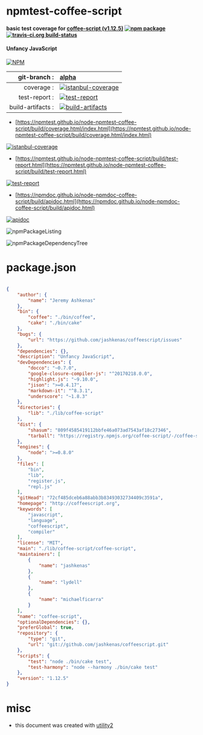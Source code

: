 # npmtest-coffee-script

#### basic test coverage for  [coffee-script (v1.12.5)](http://coffeescript.org)  [![npm package](https://img.shields.io/npm/v/npmtest-coffee-script.svg?style=flat-square)](https://www.npmjs.org/package/npmtest-coffee-script) [![travis-ci.org build-status](https://api.travis-ci.org/npmtest/node-npmtest-coffee-script.svg)](https://travis-ci.org/npmtest/node-npmtest-coffee-script)

#### Unfancy JavaScript

[![NPM](https://nodei.co/npm/coffee-script.png?downloads=true&downloadRank=true&stars=true)](https://www.npmjs.com/package/coffee-script)

| git-branch : | [alpha](https://github.com/npmtest/node-npmtest-coffee-script/tree/alpha)|
|--:|:--|
| coverage : | [![istanbul-coverage](https://npmtest.github.io/node-npmtest-coffee-script/build/coverage.badge.svg)](https://npmtest.github.io/node-npmtest-coffee-script/build/coverage.html/index.html)|
| test-report : | [![test-report](https://npmtest.github.io/node-npmtest-coffee-script/build/test-report.badge.svg)](https://npmtest.github.io/node-npmtest-coffee-script/build/test-report.html)|
| build-artifacts : | [![build-artifacts](https://npmtest.github.io/node-npmtest-coffee-script/glyphicons_144_folder_open.png)](https://github.com/npmtest/node-npmtest-coffee-script/tree/gh-pages/build)|

- [https://npmtest.github.io/node-npmtest-coffee-script/build/coverage.html/index.html](https://npmtest.github.io/node-npmtest-coffee-script/build/coverage.html/index.html)

[![istanbul-coverage](https://npmtest.github.io/node-npmtest-coffee-script/build/screenCapture.buildCi.browser.%252Ftmp%252Fbuild%252Fcoverage.lib.html.png)](https://npmtest.github.io/node-npmtest-coffee-script/build/coverage.html/index.html)

- [https://npmtest.github.io/node-npmtest-coffee-script/build/test-report.html](https://npmtest.github.io/node-npmtest-coffee-script/build/test-report.html)

[![test-report](https://npmtest.github.io/node-npmtest-coffee-script/build/screenCapture.buildCi.browser.%252Ftmp%252Fbuild%252Ftest-report.html.png)](https://npmtest.github.io/node-npmtest-coffee-script/build/test-report.html)

- [https://npmdoc.github.io/node-npmdoc-coffee-script/build/apidoc.html](https://npmdoc.github.io/node-npmdoc-coffee-script/build/apidoc.html)

[![apidoc](https://npmdoc.github.io/node-npmdoc-coffee-script/build/screenCapture.buildCi.browser.%252Ftmp%252Fbuild%252Fapidoc.html.png)](https://npmdoc.github.io/node-npmdoc-coffee-script/build/apidoc.html)

![npmPackageListing](https://npmtest.github.io/node-npmtest-coffee-script/build/screenCapture.npmPackageListing.svg)

![npmPackageDependencyTree](https://npmtest.github.io/node-npmtest-coffee-script/build/screenCapture.npmPackageDependencyTree.svg)



# package.json

```json

{
    "author": {
        "name": "Jeremy Ashkenas"
    },
    "bin": {
        "coffee": "./bin/coffee",
        "cake": "./bin/cake"
    },
    "bugs": {
        "url": "https://github.com/jashkenas/coffeescript/issues"
    },
    "dependencies": {},
    "description": "Unfancy JavaScript",
    "devDependencies": {
        "docco": "~0.7.0",
        "google-closure-compiler-js": "^20170218.0.0",
        "highlight.js": "~9.10.0",
        "jison": ">=0.4.17",
        "markdown-it": "^8.3.1",
        "underscore": "~1.8.3"
    },
    "directories": {
        "lib": "./lib/coffee-script"
    },
    "dist": {
        "shasum": "809f4585419112bbfe46a073ad7543af18c27346",
        "tarball": "https://registry.npmjs.org/coffee-script/-/coffee-script-1.12.5.tgz"
    },
    "engines": {
        "node": ">=0.8.0"
    },
    "files": [
        "bin",
        "lib",
        "register.js",
        "repl.js"
    ],
    "gitHead": "72cf485dceb6a88abb3b83493032734409c3591a",
    "homepage": "http://coffeescript.org",
    "keywords": [
        "javascript",
        "language",
        "coffeescript",
        "compiler"
    ],
    "license": "MIT",
    "main": "./lib/coffee-script/coffee-script",
    "maintainers": [
        {
            "name": "jashkenas"
        },
        {
            "name": "lydell"
        },
        {
            "name": "michaelficarra"
        }
    ],
    "name": "coffee-script",
    "optionalDependencies": {},
    "preferGlobal": true,
    "repository": {
        "type": "git",
        "url": "git://github.com/jashkenas/coffeescript.git"
    },
    "scripts": {
        "test": "node ./bin/cake test",
        "test-harmony": "node --harmony ./bin/cake test"
    },
    "version": "1.12.5"
}
```



# misc
- this document was created with [utility2](https://github.com/kaizhu256/node-utility2)
